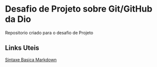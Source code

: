 # Desafio de Projeto sobre Git/GitHub da Dio
Repositorio criado para o desafio de Projeto

## Links Uteis 
[Sintaxe Basica Markdown](https://docs.pipz.com/central-de-ajuda/learning-center/guia-basico-de-markdown#open)
